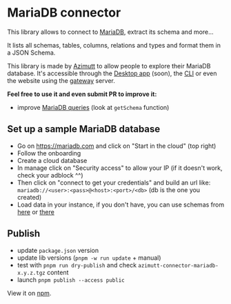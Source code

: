 # MariaDB connector

This library allows to connect to [MariaDB](https://mariadb.com), extract its schema and more...

It lists all schemas, tables, columns, relations and types and format them in a JSON Schema.

This library is made by [Azimutt](https://azimutt.app) to allow people to explore their MariaDB database.
It's accessible through the [Desktop app](../../desktop) (soon), the [CLI](https://www.npmjs.com/package/azimutt) or even the website using the [gateway](../../gateway) server.

**Feel free to use it and even submit PR to improve it:**

- improve [MariaDB queries](./src/mariadb.ts) (look at `getSchema` function)

## Set up a sample MariaDB database

- Go on https://mariadb.com and click on "Start in the cloud" (top right)
- Follow the onboarding
- Create a cloud database
- In manage click on "Security access" to allow your IP (if it doesn't work, check your adblock ^^)
- Then click on "connect to get your credentials" and build an url like: `mariadb://<user>:<pass>@<host>:<port>/<db>` (db is the one you created)
- Load data in your instance, if you don't have, you can use schemas from [here](https://dataedo.com/kb/databases/mariadb/sample-databases) or [there](https://github.com/mariadb-corporation/dev-example-bookings)

## Publish

- update `package.json` version
- update lib versions (`pnpm -w run update` + manual) 
- test with `pnpm run dry-publish` and check `azimutt-connector-mariadb-x.y.z.tgz` content
- launch `pnpm publish --access public`

View it on [npm](https://www.npmjs.com/package/@azimutt/connector-mariadb).
